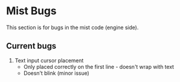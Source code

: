 # Mist Bugs

This section is for bugs in the mist code (engine side).

## Current bugs
1. Text input cursor placement
    * Only placed correctly on the first line - doesn't wrap with text
    * Doesn't blink (minor issue)

